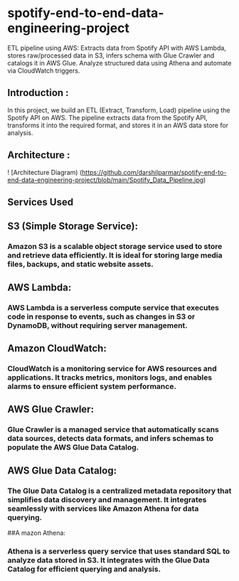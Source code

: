 # spotify-end-to-end-data-engineering-project
ETL pipeline using AWS: Extracts data from Spotify API with AWS Lambda, stores raw/processed data in S3, infers schema with Glue Crawler and catalogs it in AWS Glue. Analyze structured data using Athena and automate via CloudWatch triggers.
## Introduction :
In this project, we build an ETL (Extract, Transform, Load) pipeline using the Spotify API on AWS. The pipeline extracts data from the Spotify API, transforms it into the required format, and stores it in an AWS data store for analysis.


## Architecture :
! [Architecture Diagram) (https://github.com/darshilparmar/spotify-end-to-end-data-engineering-project/blob/main/Spotify_Data_Pipeline.jpg)

## Services Used

## S3 (Simple Storage Service):
### Amazon S3 is a scalable object storage service used to store and retrieve data efficiently. It is ideal for storing large media files, backups, and static website assets.

## AWS Lambda:
### AWS Lambda is a serverless compute service that executes code in response to events, such as changes in S3 or DynamoDB, without requiring server management.

## Amazon CloudWatch:
### CloudWatch is a monitoring service for AWS resources and applications. It tracks metrics, monitors logs, and enables alarms to ensure efficient system performance.

## AWS Glue Crawler:
### Glue Crawler is a managed service that automatically scans data sources, detects data formats, and infers schemas to populate the AWS Glue Data Catalog.

## AWS Glue Data Catalog:
### The Glue Data Catalog is a centralized metadata repository that simplifies data discovery and management. It integrates seamlessly with services like Amazon Athena for data querying.

##A mazon Athena:
### Athena is a serverless query service that uses standard SQL to analyze data stored in S3. It integrates with the Glue Data Catalog for efficient querying and analysis.

